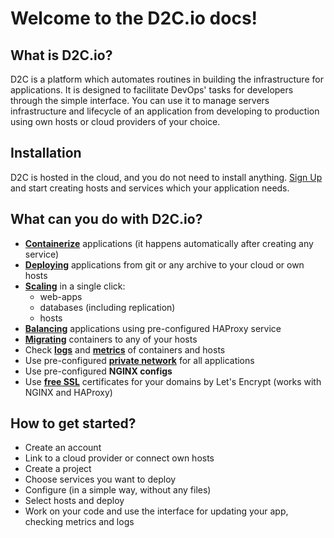 # Welcome to the D2C.io docs!

## What is D2C.io?
D2C is a platform which automates routines in building the infrastructure for applications. It is designed to facilitate DevOps' tasks for developers through the simple interface. You can use it to manage servers infrastructure and lifecycle of an application from developing to production using own hosts or cloud providers of your choice.

## Installation
D2C is hosted in the cloud, and you do not need to install anything. [Sign Up](https://panel.d2c.io/register) and start creating hosts and services which your application needs.

## What can you do with D2C.io?
- [**Containerize**](/getting-started/services/#introduction) applications (it happens automatically after creating any service)
- [**Deploying**](/platform/deployment/) applications from git or any archive to your cloud or own hosts
- [**Scaling**](/platform/scaling/) in a single click:
    - web-apps
    - databases (including replication)
    - hosts
- [**Balancing**](/platform/balancing/) applications using pre-configured HAProxy service
- [**Migrating**](/platform/migration/) containers to any of your hosts
- Check [**logs**](/platform/logs/) and [**metrics**](/platform/metrics/) of containers and hosts
- Use pre-configured [**private network**](/platform/private-network/) for all applications
- Use pre-configured **NGINX configs**
- Use [**free SSL**](/platform/domains-and-certificates/) certificates for your domains by Let's Encrypt (works with NGINX and HAProxy)

## How to get started?
- Create an account
- Link to a cloud provider or connect own hosts
- Create a project
- Choose services you want to deploy
- Configure (in a simple way, without any files)
- Select hosts and deploy
- Work on your code and use the interface for updating your app, checking metrics and logs
